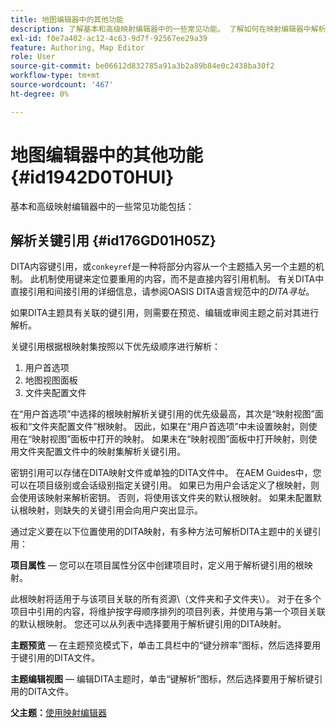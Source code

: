 ```yaml
---
title: 地图编辑器中的其他功能
description: 了解基本和高级映射编辑器中的一些常见功能。 了解如何在映射编辑器中解析键引用。
exl-id: f0e7a402-ac12-4c63-9d7f-92567ee29a39
feature: Authoring, Map Editor
role: User
source-git-commit: be06612d832785a91a3b2a89b84e0c2438ba30f2
workflow-type: tm+mt
source-wordcount: '467'
ht-degree: 0%

---
```


# 地图编辑器中的其他功能 {#id1942D0T0HUI}

基本和高级映射编辑器中的一些常见功能包括：

## 解析关键引用 {#id176GD01H05Z}

DITA内容键引用，或`conkeyref`是一种将部分内容从一个主题插入另一个主题的机制。 此机制使用键来定位要重用的内容，而不是直接内容引用机制。 有关DITA中直接引用和间接引用的详细信息，请参阅OASIS DITA语言规范中的&#x200B;*DITA寻址*。

如果DITA主题具有关联的键引用，则需要在预览、编辑或审阅主题之前对其进行解析。

关键引用根据根映射集按照以下优先级顺序进行解析：

1. 用户首选项
1. 地图视图面板
1. 文件夹配置文件

在“用户首选项”中选择的根映射解析关键引用的优先级最高，其次是“映射视图”面板和“文件夹配置文件”根映射。 因此，如果在“用户首选项”中未设置映射，则使用在“映射视图”面板中打开的映射。 如果未在“映射视图”面板中打开映射，则使用文件夹配置文件中的映射集解析关键引用。

密钥引用可以存储在DITA映射文件或单独的DITA文件中。 在AEM Guides中，您可以在项目级别或会话级别指定关键引用。 如果已为用户会话定义了根映射，则会使用该映射来解析密钥。 否则，将使用该文件夹的默认根映射。 如果未配置默认根映射，则缺失的关键引用会向用户突出显示。

通过定义要在以下位置使用的DITA映射，有多种方法可解析DITA主题中的关键引用：

**项目属性** — 您可以在项目属性分区中创建项目时，定义用于解析键引用的根映射。

此根映射将适用于与该项目关联的所有资源\（文件夹和子文件夹\）。 对于在多个项目中引用的内容，将维护按字母顺序排列的项目列表，并使用与第一个项目关联的默认根映射。 您还可以从列表中选择要用于解析键引用的DITA映射。

**主题预览** — 在主题预览模式下，单击工具栏中的“键分辨率”图标，然后选择要用于键引用的DITA文件。

**主题编辑视图** — 编辑DITA主题时，单击“键解析”图标，然后选择要用于解析键引用的DITA文件。

**父主题：**[&#x200B;使用映射编辑器](map-editor.md)
